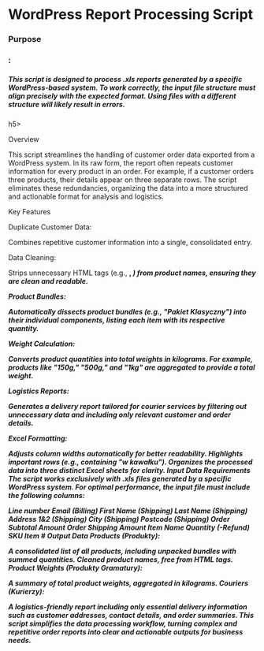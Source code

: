 <h1>WordPress Report Processing Script</h1>


<h3>Purpose<h3>:

<h5>This script is designed to process .xls reports generated by a specific WordPress-based system. To work correctly, the input file structure must align precisely with the expected format. Using files with a different structure will likely result in errors.</h5>h5>

Overview

This script streamlines the handling of customer order data exported from a WordPress system. In its raw form, the report often repeats customer information for every product in an order. For example, if a customer orders three products, their details appear on three separate rows. The script eliminates these redundancies, organizing the data into a more structured and actionable format for analysis and logistics.

Key Features

Duplicate Customer Data:

  Combines repetitive customer information into a single, consolidated entry.

Data Cleaning:

  Strips unnecessary HTML tags (e.g., <b>, <i>) from product names, ensuring they are clean and readable.

Product Bundles:

  Automatically dissects product bundles (e.g., "Pakiet Klasyczny") into their individual components, listing each item with its respective quantity.

Weight Calculation:

  Converts product quantities into total weights in kilograms. For example, products like "150g," "500g," and "1kg" are aggregated to provide a total weight.

Logistics Reports:

  Generates a delivery report tailored for courier services by filtering out unnecessary data and including only relevant customer and order details.

Excel Formatting:

  Adjusts column widths automatically for better readability.
  Highlights important rows (e.g., containing "w kawałku").
  Organizes the processed data into three distinct Excel sheets for clarity.
  Input Data Requirements
  The script works exclusively with .xls files generated by a specific WordPress system. For optimal performance, the input file must include the following columns:

  Line number
  Email (Billing)
  First Name (Shipping)
  Last Name (Shipping)
  Address 1&2 (Shipping)
  City (Shipping)
  Postcode (Shipping)
  Order Subtotal Amount
  Order Shipping Amount
  Item Name
  Quantity (-Refund)
  SKU
  Item #
  Output Data
  Products (Produkty):

  A consolidated list of all products, including unpacked bundles with summed quantities.
  Cleaned product names, free from HTML tags.
  Product Weights (Produkty Gramatury):
  
  A summary of total product weights, aggregated in kilograms.
  Couriers (Kurierzy):
  
  A logistics-friendly report including only essential delivery information such as customer addresses, contact details, and order summaries.
  This script simplifies the data processing workflow, turning complex and repetitive order reports into clear and actionable outputs for business needs.
